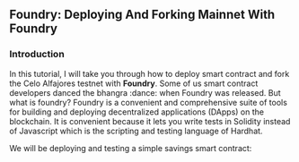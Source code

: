 ## Foundry: Deploying And Forking Mainnet With Foundry 

### Introduction
In this tutorial, I will take you through how to deploy smart contract and fork the Celo Alfajores testnet with **Foundry**.
Some of us smart contract developers danced the bhangra :dance: when Foundry was released. But what is foundry?
Foundry is a convenient and comprehensive suite of tools for building and deploying decentralized applications (DApps) on the blockchain. It is convenient because it lets you write tests in Solidity instead of Javascript which is the scripting and testing language of Hardhat.

We will be deploying and testing a simple savings smart contract:
